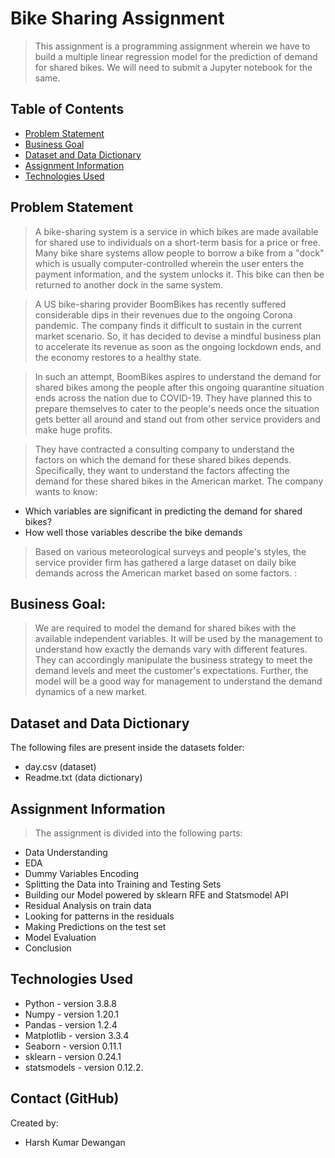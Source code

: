 # Bike Sharing Assignment
> This assignment is a programming assignment wherein we have to build a multiple linear regression model for the prediction of demand for shared bikes. We will need to submit a Jupyter notebook for the same.

## Table of Contents
* [Problem Statement](#problem-statement)
* [Business Goal](#business-goal)
* [Dataset and Data Dictionary](#dataset-and-data-dictionary)
* [Assignment Information](#assignment-information)
* [Technologies Used](#technologies-used)

## Problem Statement
> A bike-sharing system is a service in which bikes are made available for shared use to individuals on a short-term basis for a price or free. Many bike share systems allow people to borrow a bike from a "dock" which is usually computer-controlled wherein the user enters the payment information, and the system unlocks it. This bike can then be returned to another dock in the same system.


> A US bike-sharing provider BoomBikes has recently suffered considerable dips in their revenues due to the ongoing Corona pandemic. The company finds it difficult to sustain in the current market scenario. So, it has decided to devise a mindful business plan to accelerate its revenue as soon as the ongoing lockdown ends, and the economy restores to a healthy state. 


> In such an attempt, BoomBikes aspires to understand the demand for shared bikes among the people after this ongoing quarantine situation ends across the nation due to COVID-19. They have planned this to prepare themselves to cater to the people's needs once the situation gets better all around and stand out from other service providers and make huge profits.


> They have contracted a consulting company to understand the factors on which the demand for these shared bikes depends. Specifically, they want to understand the factors affecting the demand for these shared bikes in the American market. The company wants to know:

- Which variables are significant in predicting the demand for shared bikes?
- How well those variables describe the bike demands
> Based on various meteorological surveys and people's styles, the service provider firm has gathered a large dataset on daily bike demands across the American market based on some factors. :


## Business Goal:
> We are required to model the demand for shared bikes with the available independent variables. It will be used by the management to understand how exactly the demands vary with different features. They can accordingly manipulate the business strategy to meet the demand levels and meet the customer's expectations. Further, the model will be a good way for management to understand the demand dynamics of a new market. 

## Dataset and Data Dictionary
The following files are present inside the datasets folder:
- day.csv (dataset)
- Readme.txt (data dictionary)

## Assignment Information
> The assignment is divided into the following parts:
- Data Understanding
- EDA
- Dummy Variables Encoding
- Splitting the Data into Training and Testing Sets
- Building our Model powered by sklearn RFE and Statsmodel API
- Residual Analysis on train data
- Looking for patterns in the residuals
- Making Predictions on the test set
- Model Evaluation
- Conclusion

## Technologies Used
- Python - version 3.8.8
- Numpy - version 1.20.1
- Pandas - version 1.2.4
- Matplotlib - version 3.3.4
- Seaborn - version 0.11.1
- sklearn - version 0.24.1
- statsmodels - version 0.12.2.

## Contact (GitHub)
Created by: 
- Harsh Kumar Dewangan
